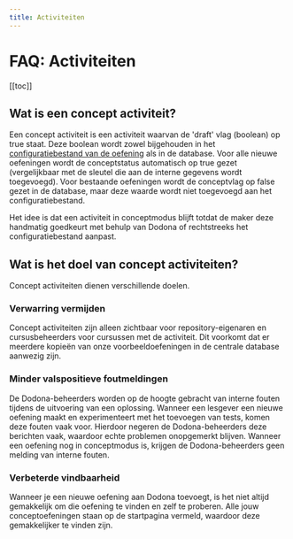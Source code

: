 ```yaml
---
title: Activiteiten
---
```


# FAQ: Activiteiten

[[toc]]

## Wat is een concept activiteit?
Een concept activiteit is een activiteit waarvan de 'draft' vlag (boolean) op true staat. Deze boolean wordt zowel bijgehouden in het [configuratiebestand van de oefening](/nl/references/exercise-config) als in de database. Voor alle nieuwe oefeningen wordt de conceptstatus automatisch op true gezet (vergelijkbaar met de sleutel die aan de interne gegevens wordt toegevoegd). Voor bestaande oefeningen wordt de conceptvlag op false gezet in de database, maar deze waarde wordt niet toegevoegd aan het configuratiebestand.

Het idee is dat een activiteit in conceptmodus blijft totdat de maker deze handmatig goedkeurt met behulp van Dodona of rechtstreeks het configuratiebestand aanpast.

## Wat is het doel van concept activiteiten?
Concept activiteiten dienen verschillende doelen.

### Verwarring vermijden
Concept activiteiten zijn alleen zichtbaar voor repository-eigenaren en cursusbeheerders voor cursussen met de activiteit. Dit voorkomt dat er meerdere kopieën van onze voorbeeldoefeningen in de centrale database aanwezig zijn.

### Minder valspositieve foutmeldingen
De Dodona-beheerders worden op de hoogte gebracht van interne fouten tijdens de uitvoering van een oplossing. Wanneer een lesgever een nieuwe oefening maakt en experimenteert met het toevoegen van tests, komen deze fouten vaak voor. Hierdoor negeren de Dodona-beheerders deze berichten vaak, waardoor echte problemen onopgemerkt blijven. Wanneer een oefening nog in conceptmodus is, krijgen de Dodona-beheerders geen melding van interne fouten.

### Verbeterde vindbaarheid
Wanneer je een nieuwe oefening aan Dodona toevoegt, is het niet altijd gemakkelijk om die oefening te vinden en zelf te proberen. Alle jouw conceptoefeningen staan op de startpagina vermeld, waardoor deze gemakkelijker te vinden zijn.